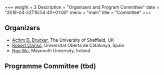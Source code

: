 +++
weight = 3
Description = "Organizers and Program Committee"
date = "2018-04-22T16:54:40+01:00"
menu = "main"
title = "Committee"
+++

## Organizers

* [Achim D. Brucker](https://www.brucker.ch/), The University of Sheffield, UK
* [Robert Clarisó](http://www.uoc.edu/webs/rclariso/CA/curriculum/index.html), Universitat Oberta de Catalunya, Spain
* [Hao Wu](http://www.cs.nuim.ie/~haowu/), Maynooth University, Ireland

## Programme Committee (tbd)

